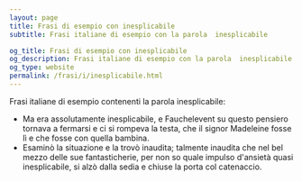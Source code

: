 ```yaml
---
layout: page
title: Frasi di esempio con inesplicabile 
subtitle: Frasi italiane di esempio con la parola  inesplicabile

og_title: Frasi di esempio con inesplicabile 
og_description: Frasi italiane di esempio con la parola  inesplicabile
og_type: website
permalink: /frasi/i/inesplicabile.html
---
```


Frasi italiane di esempio contenenti la parola inesplicabile:


- Ma era assolutamente inesplicabile, e Fauchelevent su questo pensiero tornava a fermarsi e ci si rompeva la testa, che il signor Madeleine fosse lì e che fosse con quella bambina.
- Esaminò la situazione e la trovò inaudita; talmente inaudita che nel bel mezzo delle sue fantasticherie, per non so quale impulso d'ansietà quasi inesplicabile, si alzò dalla sedia e chiuse la porta col catenaccio.
